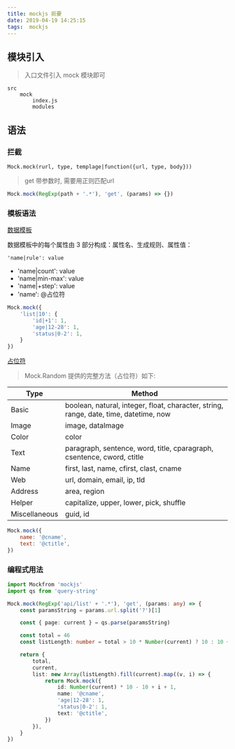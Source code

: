 ```yaml
---
title: mockjs 扼要
date: 2019-04-19 14:25:15
tags:  mockjs
---
```


## 模块引入

> 入口文件引入 mock 模块即可
```
src
    mock
        index.js
        modules
```

## 语法

### 拦截

```
Mock.mock(rurl, type, templage|function({url, type, body}))
```

> get 带参数时, 需要用正则匹配url

```js
Mock.mock(RegExp(path + '.*'), 'get', (params) => {})
```

### 模板语法

[数据模板](https://github.com/nuysoft/Mock/wiki/Syntax-Specification#%E6%95%B0%E6%8D%AE%E6%A8%A1%E6%9D%BF%E5%AE%9A%E4%B9%89%E8%A7%84%E8%8C%83-dtd)

数据模板中的每个属性由 3 部分构成：属性名、生成规则、属性值：

```
'name|rule': value
```

- 'name|count': value
- 'name|min-max': value
- 'name|+step': value
- 'name': @占位符

```js
Mock.mock({
    'list|10': {
        'id|+1': 1,
        'age|12-28': 1,
        'status|0-2': 1,
    }
})
```

[占位符](https://github.com/nuysoft/Mock/wiki/Mock.Random)

> Mock.Random 提供的完整方法（占位符）如下:

| Type | Method|
| ------ | ------ |
| Basic	| boolean, natural, integer, float, character, string, range, date, time, datetime, now |
| Image	| image, dataImage |
| Color	| color |
| Text	| paragraph, sentence, word, title, cparagraph, csentence, cword, ctitle |
| Name	| first, last, name, cfirst, clast, cname |
| Web	| url, domain, email, ip, tld |
| Address	| area, region |
| Helper	| capitalize, upper, lower, pick, shuffle |
| Miscellaneous	| guid, id |

```js
Mock.mock({
    name: '@cname',
    text: '@ctitle',
})
```

### 编程式用法

```ts
import Mockfrom 'mockjs'
import qs from 'query-string'

Mock.mock(RegExp('api/list' + '.*'), 'get', (params: any) => {
    const paramsString = params.url.split('?')[1]

    const { page: current } = qs.parse(paramsString)

    const total = 46
    const listLength: number = total > 10 * Number(current) ? 10 : 10 + (total - 10 * Number(current))

    return {
        total,
        current,
        list: new Array(listLength).fill(current).map((v, i) => {
            return Mock.mock({
                id: Number(current) * 10 - 10 + i + 1,
                name: '@cname',
                'age|12-28': 1,
                'status|0-2': 1,
                text: '@ctitle',
            })
        }),
    }
})
```